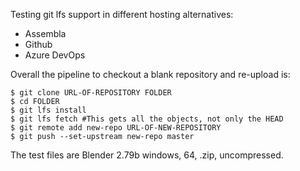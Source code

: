 Testing git lfs support in different hosting alternatives:

* Assembla
* Github
* Azure DevOps

Overall the pipeline to checkout a blank repository and re-upload is:
```
$ git clone URL-OF-REPOSITORY FOLDER
$ cd FOLDER
$ git lfs install
$ git lfs fetch #This gets all the objects, not only the HEAD
$ git remote add new-repo URL-OF-NEW-REPOSITORY
$ git push --set-upstream new-repo master
```

The test files are Blender 2.79b windows, 64, .zip, uncompressed.
